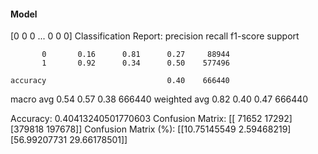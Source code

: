 #### Model
[0 0 0 ... 0 0 0]
Classification Report:
              precision    recall  f1-score   support

           0       0.16      0.81      0.27     88944
           1       0.92      0.34      0.50    577496

    accuracy                           0.40    666440
   macro avg       0.54      0.57      0.38    666440
weighted avg       0.82      0.40      0.47    666440

Accuracy: 0.40413240501770603
Confusion Matrix:
[[ 71652  17292]
 [379818 197678]]
Confusion Matrix (%):
[[10.75145549  2.59468219]
 [56.99207731 29.66178501]]
